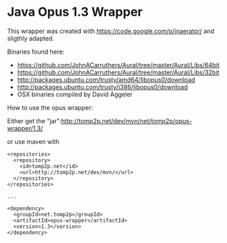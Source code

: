 Java Opus 1.3 Wrapper
=====================

This wrapper was created with https://code.google.com/p/jnaerator/ and sligthly adapted.

Binaries found here:

* https://github.com/JohnACarruthers/Aural/tree/master/Aural/Libs/64bit
* https://github.com/JohnACarruthers/Aural/tree/master/Aural/Libs/32bit
* http://packages.ubuntu.com/trusty/amd64/libopus0/download
* http://packages.ubuntu.com/trusty/i386/libopus0/download
* OSX binaries compiled by David Aggeler

How to use the opus wrapper:

Either get the "jar":http://tomp2p.net/dev/mvn/net/tomp2p/opus-wrapper/1.3/

or use maven with

```
<repositories>
  <repository>
    <id>tomp2p.net</id>
    <url>http://tomp2p.net/dev/mvn/</url>
  </repository>
</repositories>

...

<dependency>
  <groupId>net.tomp2p</groupId>
  <artifactId>opus-wrapper</artifactId>
  <version>1.3</version>
</dependency>
```
